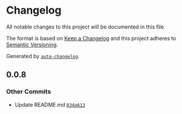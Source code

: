 # Changelog

All notable changes to this project will be documented in this file.

The format is based on [Keep a Changelog](https://keepachangelog.com/en/1.0.0/)
and this project adheres to [Semantic Versioning](https://semver.org/spec/v2.0.0.html).

Generated by [`auto-changelog`](https://github.com/CookPete/auto-changelog).

## 0.0.8

### Other Commits

- Update README.md [`834a613`](https://github.com/scottwestover/github-actions-basics-course/commit/834a613deb85ce0ba1c058bbe40394ae676a2591)
